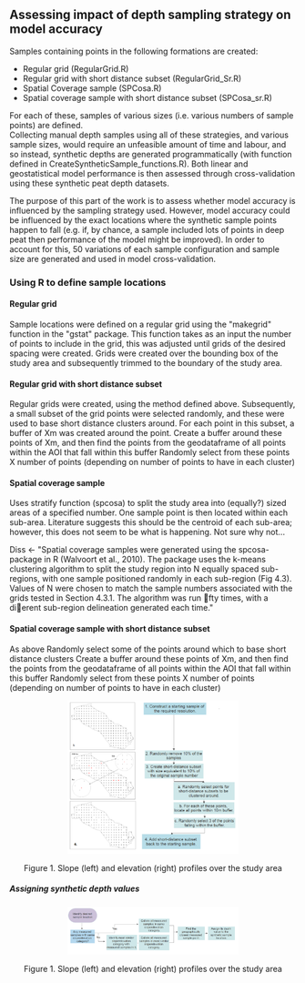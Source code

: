 ## Assessing impact of depth sampling strategy on model accuracy 
Samples containing points in the following formations are created:

* Regular grid (RegularGrid.R)
* Regular grid with short distance subset (RegularGrid_Sr.R)
* Spatial Coverage sample (SPCosa.R)
* Spatial coverage sample with short distance subset (SPCosa_sr.R)

For each of these, samples of various sizes (i.e. various numbers of sample points) are defined.  
Collecting manual depth samples using all of these strategies, and various sample sizes, would require an unfeasible amount of time and labour, and so instead, synthetic depths are generated programmatically (with function defined in CreateSyntheticSample_functions.R). 
Both linear and geostatistical model performance is then assessed through cross-validation using these synthetic peat depth datasets.

The purpose of this part of the work is to assess whether model accuracy is influenced by the sampling strategy used. However, model accuracy could be influenced by the exact locations where the synthetic sample points happen to fall (e.g. if, by chance, a sample included lots of points in deep peat then performance of the model might be improved). In order to account for this, 50 variations of each sample configuration and sample size are generated and used in model cross-validation.

### Using R to define sample locations
#### Regular grid
Sample locations were defined on a regular grid using the "makegrid" function in the "gstat" package. This function takes as an input the number of points to include in the grid, this was adjusted until grids of the desired spacing were created. Grids were created over the bounding box of the study area and subsequently trimmed to the boundary of the study area.

#### Regular grid with short distance subset
Regular grids were created, using the method defined above. Subsequently, a small subset of the grid points were selected randomly, and these were used to base short distance clusters around. For each point in this subset, a buffer of Xm was created around the point.
Create a buffer around these points of Xm, and then find the points from the geodataframe of all points within the AOI that fall within this buffer
Randomly select from these points X number of points (depending on number of points to have in each cluster)

#### Spatial coverage sample
Uses stratify function (spcosa) to split the study area into (equally?) sized areas of a specified number.
One sample point is then located within each sub-area. Literature suggests this should be the centroid of each sub-area; however, this does not seem to be what is happening. Not sure why not...

Diss <- "Spatial coverage samples were generated using the spcosa-package in R (Walvoort et al., 2010).
The package uses the k-means clustering algorithm to split the study region into N equally spaced
sub-regions, with one sample positioned randomly in each sub-region (Fig 4.3). Values of N were
chosen to match the sample numbers associated with the grids tested in Section 4.3.1. The algorithm
was run fty times, with a dierent sub-region delineation generated each time."

#### Spatial coverage sample with short distance subset
As above
Randomly select some of the points around which to base short distance clusters
Create a buffer around these points of Xm, and then find the points from the geodataframe of all points within the AOI that fall within this buffer
Randomly select from these points X number of points (depending on number of points to have in each cluster)

<p align="center">
<img src="Figs/200M_SR4.png" width="300"  />  
<p align="center"> Figure 1. Slope (left) and elevation (right) profiles over the study area <p align="center">

##### Assigning synthetic depth values
<p align="center">
<img src="Figs/synthetic_data_flow2.png" width="300"  />  
<p align="center"> Figure 1. Slope (left) and elevation (right) profiles over the study area <p align="center">
